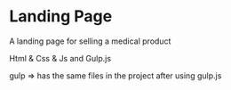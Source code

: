# Landing Page

A landing page for selling a medical product 

Html & Css & Js and Gulp.js

gulp => has the same files in the project after using gulp.js
